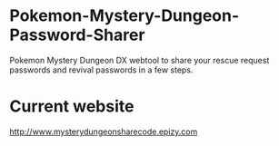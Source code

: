 # Pokemon-Mystery-Dungeon-Password-Sharer
Pokemon Mystery Dungeon DX webtool to share your rescue request passwords and revival passwords in a few steps.

# Current website
http://www.mysterydungeonsharecode.epizy.com 
